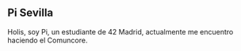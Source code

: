 ## Pi Sevilla

Holis, soy Pi, un estudiante de 42 Madrid, actualmente me encuentro haciendo el Comuncore.
